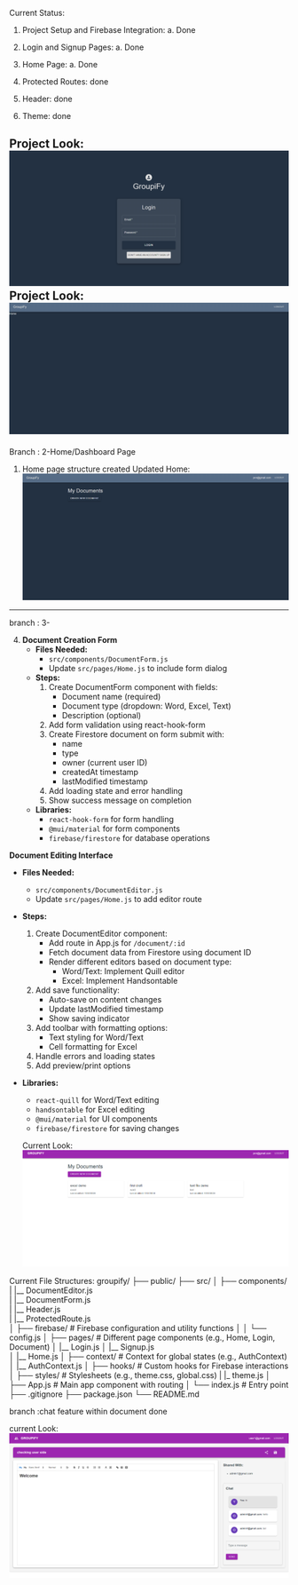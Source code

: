 Current Status: 
1. Project Setup and Firebase Integration:
    a. Done
2. Login and Signup Pages:
    a. Done
3. Home Page:
    a. Done

4. Protected Routes: done
5. Header: done
6. Theme: done

Project Look: ![Login.js](image.png)
Project Look: ![Home.js](image-1.png)
-------------------
Branch : 2-Home/Dashboard Page
1. Home page structure created
Updated Home:
![Updated Home](image-2.png)

------------------------------
branch : 3-

4. **Document Creation Form**
   - **Files Needed:**
     - `src/components/DocumentForm.js`
     - Update `src/pages/Home.js` to include form dialog
   - **Steps:**
     1. Create DocumentForm component with fields:
        - Document name (required)
        - Document type (dropdown: Word, Excel, Text)
        - Description (optional)
     2. Add form validation using react-hook-form
     3. Create Firestore document on form submit with:
        - name
        - type 
        - owner (current user ID)
        - createdAt timestamp
        - lastModified timestamp
     4. Add loading state and error handling
     5. Show success message on completion
   - **Libraries:** 
     - `react-hook-form` for form handling
     - `@mui/material` for form components
     - `firebase/firestore` for database operations


**Document Editing Interface**
   - **Files Needed:**
     - `src/components/DocumentEditor.js`
     - Update `src/pages/Home.js` to add editor route
   - **Steps:**
     1. Create DocumentEditor component:
        - Add route in App.js for `/document/:id`
        - Fetch document data from Firestore using document ID
        - Render different editors based on document type:
          - Word/Text: Implement Quill editor
          - Excel: Implement Handsontable
     2. Add save functionality:
        - Auto-save on content changes
        - Update lastModified timestamp
        - Show saving indicator
     3. Add toolbar with formatting options:
        - Text styling for Word/Text
        - Cell formatting for Excel
     4. Handle errors and loading states
     5. Add preview/print options
   - **Libraries:** 
     - `react-quill` for Word/Text editing
     - `handsontable` for Excel editing
     - `@mui/material` for UI components
     - `firebase/firestore` for saving changes


     Current Look: ![alt text](image-3.png)

Current File Structures:
groupify/
├── public/
├── src/
│   ├── components/  
|         |__ DocumentEditor.js  
|         |__ DocumentForm.js  
|         |__ Header.js  
|         |__ ProtectedRoute.js  
│   ├── firebase/               # Firebase configuration and utility functions
│   │   └── config.js
│   ├── pages/                  # Different page components (e.g., Home, Login, Document)
│       |__ Login.js
│       |__ Signup.js   
│       |__ Home.js
│   ├── context/                # Context for global states (e.g., AuthContext)
│       |__ AuthContext.js
│   ├── hooks/                  # Custom hooks for Firebase interactions
│   ├── styles/                 # Stylesheets (e.g., theme.css, global.css)
|         |_ theme.js
│   ├── App.js                  # Main app component with routing
│   └── index.js                # Entry point
├── .gitignore
├── package.json
└── README.md


<!-- Currnt File structure -->

branch :chat feature within document done

current Look: ![alt text](image-4.png)


